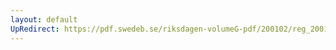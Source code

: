 ```yaml
---
layout: default
UpRedirect: https://pdf.swedeb.se/riksdagen-volumeG-pdf/200102/reg_200102/reg_200102_0565.pdf
---
```

